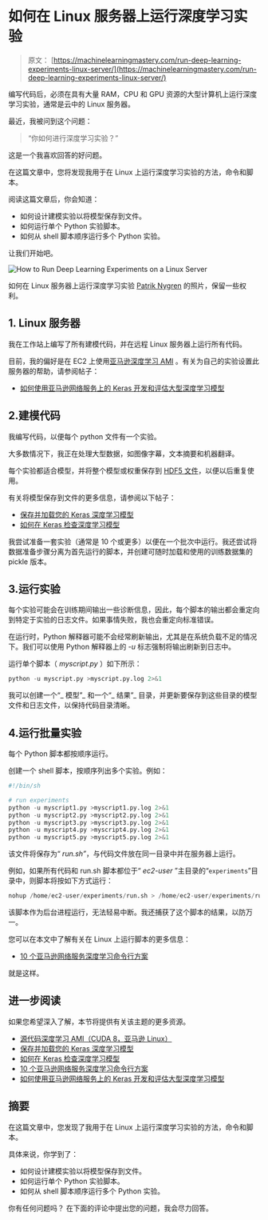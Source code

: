 # 如何在 Linux 服务器上运行深度学习实验

> 原文： [https://machinelearningmastery.com/run-deep-learning-experiments-linux-server/](https://machinelearningmastery.com/run-deep-learning-experiments-linux-server/)

编写代码后，必须在具有大量 RAM，CPU 和 GPU 资源的大型计算机上运行深度学习实验，通常是云中的 Linux 服务器。

最近，我被问到这个问题：

> “你如何进行深度学习实验？”

这是一个我喜欢回答的好问题。

在这篇文章中，您将发现我用于在 Linux 上运行深度学习实验的方法，命令和脚本。

阅读这篇文章后，你会知道：

*   如何设计建模实验以将模型保存到文件。
*   如何运行单个 Python 实验脚本。
*   如何从 shell 脚本顺序运行多个 Python 实验。

让我们开始吧。

![How to Run Deep Learning Experiments on a Linux Server](img/5b3d95a2ac65cd8206b3a11433959297.png)

如何在 Linux 服务器上运行深度学习实验
[Patrik Nygren](https://www.flickr.com/photos/lattefarsan/10538489333/) 的照片，保留一些权利。

## 1\. Linux 服务器

我在工作站上编写了所有建模代码，并在远程 Linux 服务器上运行所有代码。

目前，我的偏好是在 EC2 上使用[亚马逊深度学习 AMI](https://aws.amazon.com/marketplace/pp/B01M0AXXQB) 。有关为自己的实验设置此服务器的帮助，请参阅帖子：

*   [如何使用亚马逊网络服务上的 Keras 开发和评估大型深度学习模型](https://machinelearningmastery.com/develop-evaluate-large-deep-learning-models-keras-amazon-web-services/)

## 2.建模代码

我编写代码，以便每个 python 文件有一个实验。

大多数情况下，我正在处理大型数据，如图像字幕，文本摘要和机器翻译。

每个实验都适合模型，并将整个模型或权重保存到 [HDF5 文件](http://www.h5py.org/)，以便以后重复使用。

有关将模型保存到文件的更多信息，请参阅以下帖子：

*   [保存并加载您的 Keras 深度学习模型](https://machinelearningmastery.com/save-load-keras-deep-learning-models/)
*   [如何在 Keras 检查深度学习模型](https://machinelearningmastery.com/check-point-deep-learning-models-keras/)

我尝试准备一套实验（通常是 10 个或更多）以便在一个批次中运行。我还尝试将数据准备步骤分离为首先运行的脚本，并创建可随时加载和使用的训练数据集的 pickle 版本。

## 3.运行实验

每个实验可能会在训练期间输出一些诊断信息，因此，每个脚本的输出都会重定向到特定于实验的日志文件。如果事情失败，我也会重定向标准错误。

在运行时，Python 解释器可能不会经常刷新输出，尤其是在系统负载不足的情况下。我们可以使用 Python 解释器上的 _-u_ 标志强制将输出刷新到日志中。

运行单个脚本（ _myscript.py_ ）如下所示：

```py
python -u myscript.py >myscript.py.log 2>&1
```

我可以创建一个“_ 模型”_ 和一个“_ 结果”_ 目录，并更新要保存到这些目录的模型文件和日志文件，以保持代码目录清晰。

## 4.运行批量实验

每个 Python 脚本都按顺序运行。

创建一个 shell 脚本，按顺序列出多个实验。例如：

```py
#!/bin/sh

# run experiments
python -u myscript1.py >myscript1.py.log 2>&1
python -u myscript2.py >myscript2.py.log 2>&1
python -u myscript3.py >myscript3.py.log 2>&1
python -u myscript4.py >myscript4.py.log 2>&1
python -u myscript5.py >myscript5.py.log 2>&1
```

该文件将保存为“ _run.sh”_，与代码文件放在同一目录中并在服务器上运行。

例如，如果所有代码和 run.sh 脚本都位于“ _ec2-user_ ”主目录的“`experiments`”目录中，则脚本将按如下方式运行：

```py
nohup /home/ec2-user/experiments/run.sh > /home/ec2-user/experiments/run.sh.log </dev/null 2>&1 &
```

该脚本作为后台进程运行，无法轻易中断。我还捕获了这个脚本的结果，以防万一。

您可以在本文中了解有关在 Linux 上运行脚本的更多信息：

*   [10 个亚马逊网络服务深度学习命令行方案](https://machinelearningmastery.com/command-line-recipes-deep-learning-amazon-web-services/)

就是这样。

## 进一步阅读

如果您希望深入了解，本节将提供有关该主题的更多资源。

*   [源代码深度学习 AMI（CUDA 8，亚马逊 Linux）](https://aws.amazon.com/marketplace/pp/B01M0AXXQB)
*   [保存并加载您的 Keras 深度学习模型](https://machinelearningmastery.com/save-load-keras-deep-learning-models/)
*   [如何在 Keras 检查深度学习模型](https://machinelearningmastery.com/check-point-deep-learning-models-keras/)
*   [10 个亚马逊网络服务深度学习命令行方案](https://machinelearningmastery.com/command-line-recipes-deep-learning-amazon-web-services/)
*   [如何使用亚马逊网络服务上的 Keras 开发和评估大型深度学习模型](https://machinelearningmastery.com/develop-evaluate-large-deep-learning-models-keras-amazon-web-services/)

## 摘要

在这篇文章中，您发现了我用于在 Linux 上运行深度学习实验的方法，命令和脚本。

具体来说，你学到了：

*   如何设计建模实验以将模型保存到文件。
*   如何运行单个 Python 实验脚本。
*   如何从 shell 脚本顺序运行多个 Python 实验。

你有任何问题吗？
在下面的评论中提出您的问题，我会尽力回答。
